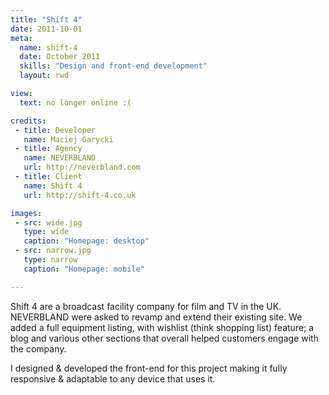 ```yaml
---
title: "Shift 4"
date: 2011-10-01
meta:
  name: shift-4
  date: October 2011
  skills: "Design and front-end development"
  layout: rwd

view:
  text: no longer online :(

credits:
 - title: Developer
   name: Maciej Garycki
 - title: Agency
   name: NEVERBLAND
   url: http://neverbland.com
 - title: Client
   name: Shift 4
   url: http://shift-4.co.uk

images:
 - src: wide.jpg
   type: wide
   caption: "Homepage: desktop"
 - src: narrow.jpg
   type: narrow
   caption: "Homepage: mobile"

---
```

Shift 4 are a broadcast facility company for film and TV in the UK. NEVERBLAND were asked to revamp and extend their existing site. We added a full equipment listing, with wishlist (think shopping list) feature; a blog and various other sections that overall helped customers engage with the company.

I designed & developed the front-end for this project making it fully responsive & adaptable to any device that uses it.

